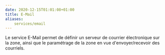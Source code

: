 ```yaml
---
date: 2020-12-15T01:01:08+01:00
title: E-Mail
aliases:
    services/email
---
```


Le service E-Mail permet de définir un serveur de courrier électronique sur la zone, ainsi que le paramétrage de la zone en vue d'envoyer/recevoir des courriels.
